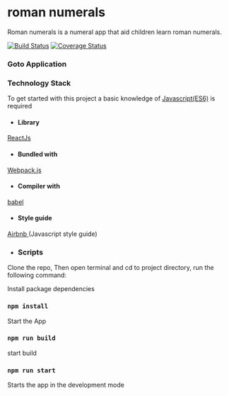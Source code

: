 # roman numerals
Roman numerals is a numeral app that aid children learn roman numerals.

[![Build Status](https://travis-ci.org/Nennyfills/roman-numerals.svg?branch=master)](https://travis-ci.org/Nennyfills/roman-numerals)
[![Coverage Status](https://coveralls.io/repos/github/Nennyfills/roman-numerals/badge.svg?branch=master)](https://coveralls.io/github/Nennyfills/roman-numerals?branch=master)

### Goto Application


### Technology Stack

To get started with this project a basic knowledge of
[Javascript(ES6)](https://es6.io/) is required

- #### __Library__
[ReactJs](https://reactjs.org/)

- #### __Bundled with__
[Webpack.js](https://webpack.js.org)

- #### __Compiler with__
[babel](https://babeljs.io/)

- #### __Style guide__
[Airbnb ](https://github.com/airbnb/javascript)(Javascript style guide)

- ###  Scripts

Clone the repo, Then open terminal and cd to project directory, run the following command: 

Install package dependencies
### `npm install`

Start the App

### `npm run build`
start build

### `npm run start`
Starts the app in the development mode


